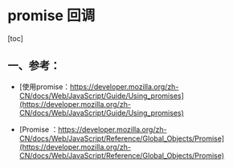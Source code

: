 # promise 回调

[toc]

## 一、参考：

- [使用promise：https://developer.mozilla.org/zh-CN/docs/Web/JavaScript/Guide/Using_promises](https://developer.mozilla.org/zh-CN/docs/Web/JavaScript/Guide/Using_promises)

- [Promise ：https://developer.mozilla.org/zh-CN/docs/Web/JavaScript/Reference/Global_Objects/Promise](https://developer.mozilla.org/zh-CN/docs/Web/JavaScript/Reference/Global_Objects/Promise)

